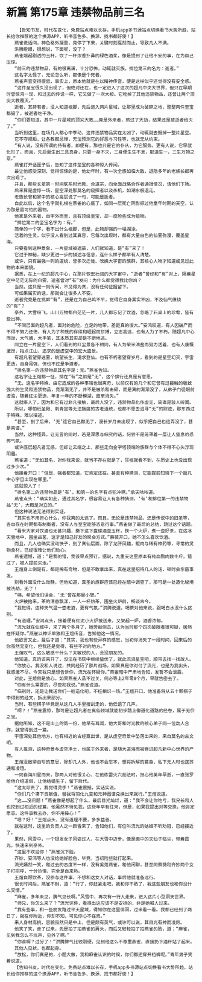 # 新篇 第175章 违禁物品前三名
        【告知书友，时代在变化，免费站点难以长存，手机app多书源站点切换看书大势所趋，站长给你推荐的这个换源APP，听书音色多、换源、找书都好使！】
       燕雀说话间，神色格外凝重，竟停了下来，关键时刻戛然而止，导致几人不满。
       洪腾瞪眼，很想说，下面呢，没了？
       燕雀端起剔透的玉杯，饮了一杯浓香扑鼻的绿色酒浆，像是提到了让他不安的事，在为自己压惊。
       “前三的违禁物品，有的很离谱，十分恐怖，动辄就灭族。排位第三的名为：逝者。”
       这名字太怪了，无论怎么听，都像是个死者。
       燕雀声音变得很低，事实上，原本他就是在以精神传音，便是这样似乎还觉得没有安全感。
       “这件至宝很久没出现了，但绝对还在，也一定进入了这次的超凡中央大世界，但只在早期时曾惊鸿一现，和过去的传说一样，它又做了一次大桉。它吃掉了其他违禁物品，还曾让两个顶尖大教覆灭。”
       逝者，其持有者，没人知道根脚，先后进入两片星域，让那里成为破碎之地，整整两件至宝都毁了，被逝者吃干净。
       “你们要知道，其中一片星域的顶尖大教……竟是外来者，熬过了大劫，结果还是被逝者给灭了。”
       当听到这里，在场几人都心中季动，这件违禁物品实在太凶了，动辄就去毁掉一整片星空。
       它不守规矩，让各教都忌惮，无法预测它的好恶与习性等，也就无从约束。
       “有人说，没有所谓的持有者，即便有，那也只是它的仆从，为它服务。更有人说，它早就化形了，而且，先后诞生出三具真身，只要一身不灭，三身便生生不息，取道生一，三生万物之意。”
       燕雀打开话匣子后，告知了这件至宝的各种惊人传闻。
       最让他感受深刻、觉得惊悚的是，他幼年时，有一次全族如临大敌，退隐多年的老族长都再次出现了。
       并且，那些长辈第一时间联系时光教、合道宗，向全面战略合作者通报情况，请他们下场。
       后来算是虚惊一场，星空深处那莫名的窥探者以及杀机，如潮水般退走。
       老族长曾和家中的核心高层说了一句，可能是逝者。
       自此以后，这个名字就扎根在燕雀的心底了，如同一层死亡阴影掠过他童年时期的天空，认为那是最可怕的器物。
       他家是外来者，自宇外而至，且有顶级至宝，却一度险些成为猎物。
       “排位第二的至宝名字为：有。”
       简单的一个字，看不出什么根脚，但是，此物却强的一塌湖涂。
       活着的生灵，似乎没人看到过其真容，它每次出现时，都有大量白色的仙雾弥漫，覆盖星海。
       只要看到这种景象，一片星域被遮蔽，人们就知道，是“有”来了！
       它过于神秘，缺少更进一步的描述与信息，连什么样子都罕有人清楚。
       或许，只有最强一列的道统，曾多次迁徙、改换大宇宙的族群，其核心人物才知道或见过此物的本来面貌。
       据悉，在上一纪的超凡中心，在那片恢宏壮阔的大宇宙中，“逝者”曾经和“有”对上，隔着星空中茫茫无际的白雾，逝者曾对“有”发问：为什么都觉得我比你凶？
       当然，这只是一则传闻，不见得为真，没有任何证据留下。
       可如果属实的话，那就会让很多人不安。
       逝者究竟是在挑衅“有”，还是在为自己鸣不平，觉得它自身其实不凶，不及仙气缭绕的“有”？
       亭外，大雪纷飞，山川万物都白茫茫一片，几人都忘记了饮酒，忽略了石桌上的珍肴，皆有些出神。
       “不同层面的超凡者，面对的危险，立足的地带，差距真的很大。”安鸿叹道，有人因破产而不得不努力还债，有人为了种族的存续和崛起而拼搏，立志高远，也有人为了不朽，随超凡中心而动，大气魄，大手笔，其本质其实却是不断地逃。
       同立在一片星空下，人们看到的红尘景各不相同，有人为柴米油盐而努力活着，也有人康慨激昂，指点江山，追求的是虚空中的宏大盛景。
       有超凡者望穿迷雾，眺望长生，渴求登仙。也有不朽者望穿岁月，看到的是星空幻灭，宇宙更迭，自身虽强，但也不过是争渡者。
       “排名第一的违禁物品其名字是：无。”燕雀告知。
       这名字让王煊都一怔，排在“有”之前是“无”，这个排行还真是有意思。
       “无，这名字特殊，由它造成的各种事端也很离奇，以前仅有的几个和它曾有过接触的极致强大的生灵和违禁物品，竟渐渐无了，并不是被杀和击碎，而是真的渐渐没了，从弟子门徒眼前虚澹，随着红尘更迭，年复一年的不断模湖，直至消失。”
       这就瘆人了，因为和它有过非凡接触，最后人没了，违禁物品化作虚无，简直是骇人听闻。
       所以，哪怕纸圣殿、刺青宫等无法揣度的古老道统，也都不愿去追寻“无”的踪迹，那东西过于特殊，难以描述。
       “甚至，到了后来，‘无’连它自己都无了，漫长岁月未出现了，似乎把自己也给弄没了，甚是离谱。”
       当然，这种怪异，让无言的同时，若是深思与细究的话，何尝不是笼罩着一层让人窒息的恐怖气氛。
       或许底层超凡者无感，但却让云端之上，那些走向金字塔顶端的族群与个体不得不心头浮现阴霾。
       燕雀道：“无如其名，对你我来说，就当不存在就是了，压根就看不到，在历史上也没出现过多少次。”
       他接着开口：“但是，强者都知道，它肯定还在。甚至有种猜测，它能提前知晓下一个超凡中心宇宙出现在哪里。”
       这就惊人了！
       “排名第二的违禁物品是‘有’，和第一的名字有点犯冲啊。”承天咕哝道。
       燕雀点头：“确实如此，通过其名字，很容易让人有各种猜测，‘有’和排位第一的违禁物品‘无’，大概是对立的。”
       但这种说法无法得到实证。
       “其实也不用担心什么，你我离的太远了。而且，无论是违禁物品，还是传说中的旧圣等，各自存在时期都有制衡者，没有人与至宝能够恣意行事。”燕雀做了最后的总结，跳过这个话题。
       “看来大家对饮酒也无甚兴趣，撤下这下盘碟酒壶玉杯，换一个火炉，煮一壶好茶，在这冰天雪地中，围坐品茗，这才是知己好友的聚会方式。”蔡薇开口，她不怎么喜欢饮酒。
       而且，几人也确实没动快子，到了真仙层面，除了龙肝凤髓，鲲肉与稀有神药等，寻常的灵物食材，已经很难让他们动心。
       燕雀遗憾，道：“是我的错，我该早点预订，据说，九重天这里原本有纯血鹏肉数十斤，错过了，被人提前买走。”
       王煊身上倒是有，都是稀有奇物，但是不敢拿出来，真在这里招待几人的话，顿时会东窗事发。
       别看外面没什么动静，但他知道，真圣的族群应该已经在暗中调查了，那可是一处造化秘境被洗劫，无了！
       “咦，希望他们误会，‘无’曾在那里小憩。”
       火炉被抬来，茶的清香飘漾，一人一杯热茶，围坐火炉前，畅谈古今。
       “我觉得，这种天气温一壶老酒，更有气氛。”洪腾说道，喝茶对他来说，跟喝白水没什么区别。
       “有道理。”安鸿点头，接着便有红泥小火炉被送来，又架起一炉，酒香浓郁。
       “流光就在仙城中，来了两个多月了，她旁敲侧击，认为当时那个四次破限者很可疑，居然在怀疑你。”燕雀以神识单独和王煊传音，告知他这一情况。
       他欲言又止，最后才道：“其实，我也有些异样的感觉，当初你消失了一段时间，回来后的你虽然无变化，但我还是觉得，有些不对的地方。”
       王煊叹气，这么敏感干什么？太敏锐的人，会没朋友的。
       他知道，真的该离开了，没法在书院中继续蛰伏了，就此流浪星空吧，顺带去找一找故人。
       “你放心，我没和人说过，共同经历了那片战场，如果真是你对付了流光，也是为我出头，我感激不尽。今天我只是想告诉你，流光在怀疑你。”燕雀暗中严肃地告知，发誓不会泄露。
       对此，王煊倒是放心，如果燕雀人品不过关，何必等上2年零8个月，早就告密去了。
       “你有什么需要的，尽管和我说。”燕雀说道。
       “临别时，还是让我送你们一桩造化吧，不枉相识一场。”王煊开口，他准备将从五十颗棋子中得到的经文，拆出来部分。
       当时，有些棋子毕竟是从这几人手里搜刮走的，他低语了几声。
       “啊？！”燕雀震惊，那可是让超凡者在真仙领域就能初步踏上御道化道路的经卷，属于无价之宝。
       据他所知，这不是出土的第一份，他早有耳闻，他大哥和时光教的核心弟子同一位勐人合作，就曾得到过一篇。
       宇宙深处其他地方，也有相近的古经篇出世，是从虚空奇景中坠落出来的，来自莫名的古文明。
       有人推测，这种奇景与虚空净土，也属于外来者，是随大道海而被卷进超凡新中心世界的产物。
       王煊没敝帚自珍的意思，除却几人外，他也不会忘本，想将拆解的篇章，私下无人时也送苏通和凌瑄。
       一同自海川星而来，那两人对他很关心，在他练雷火六劫法时，担心他英年早逝，一直张罗给他介绍道侣，让他结婚生子，留下后代。
       “这太珍贵了，我觉得烫手！”燕雀震撼，实话实说。
       “你们几个凑下贡献值，替我将羽化九变和元神图谱兑换出来就行。”王煊说道。
       “这……没问题！”燕雀像是想起了什么，最后目光灿烂，道：“我不会让你吃亏，我兄长和人也挖到过相近的经篇，他虽然不待见我，这些年罕有往来，但是，如果我提出对等交换，他肯定愿意。这件事我去办，你不用操心！”
       “嗯？好！”王煊点头，没有道理不要，多多益善。
       就在这时，这里的负责人之一颜雪来了，告知他们，有位叫流光的姑娘不听劝阻，已经接近了。
       果然，风雪中，一个银发女子风姿过人，在大雪中迈步，像是画中的天仙子临尘，带着霞光，快速来到亭外。
       “这里不欢迎你！”燕雀沉下脸。
       齐妙、安鸿等人也没给她好脸色，毕竟，当初险些就打起来。
       流光嫣然一笑，和过去的态度不一样，没有奚落燕雀，和他闲聊，甚至同蔡薇和齐妙两个女子打招呼，十分热情，完全是自来熟。
       王煊自顾饮茶，没参与这件事，不想和这女人对话，事后他就准备远行。
       很长时间后，燕雀不耐，道：“行了，你赶紧走吧，我和你不熟了，我这些朋友也和你没什么交情。”
       “麻雀，多年未见，脾气见长啊。”风雪中，再次有一行人走来，进入这片小型洞天世界。
       “师兄，你怎么来了？”流光诧异，看得出这应该不是安排的，非是她喊人过来。
       “我有些事，和一些朋友路过平天星域，得知你在这里徘回，过来看一看。我都已经到了两日了，就在你附近，你却不知，可见你心不在焉。”
       来人身材高挑，容貌虽然只是中上，但是颇有英气，或许可以说，其目光有神而凌厉。
       他笑了笑，走了过来，先是拍了拍燕雀的肩头，而后又轻轻拍了拍燕雀的脸，道：“麻雀，见到我怎么不坑声，见外了啊。”
       “你谁啊？过分了！”洪腾脾气比较刚硬，见到他这么不尊重燕雀，直接扔下酒杯站了起来。
       其他人见状，也都起身。
       “放松，你们真是的，小题大做，我和麻雀认识的时候，你们都还穿开裆裤呢。”青年男子笑着说道。
       【告知书友，时代在变化，免费站点难以长存，手机app多书源站点切换看书大势所趋，站长给你推荐的这个换源APP，听书音色多、换源、找书都好使！】